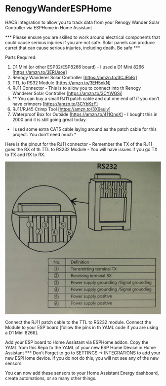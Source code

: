 # RenogyWanderESPHome
HACS Integration to allow you to track data from your Renogy Wander Solar Controller via ESPHome in Home Assistant

*** Please ensure you are skilled to work around electrical components that could cause serious injuries if you are not safe. Solar panels can produce curret that can cause serious injuries, including death. Be safe ***

Parts Required:
  1) D1 Mini (or other ESP32/ESP8266 board) - I used a D1 Mini 8266 [https://amzn.to/3ERUsoe]
  2) Renogy Wanderer Solar Controller [https://amzn.to/3CJEbBr]
  3) TTL to RS32 Module [https://amzn.to/3EH5nkN]
  4) RJ11 Connector - This is to allow you to connect into th Renogy Wanderer Solar Controller [https://amzn.to/3CYWGSj]
  5) ** You can buy a small RJ11 patch cable and cut one end off if you don't have crimpers [https://amzn.to/3CYbKzF]
  6) RJ11/RJ45 Crimp Tool [https://amzn.to/3X6eulv]
  7) Waterproof Box for Outside [https://amzn.to/411QnoX] - I bought this in 2000 and it is still going great today.

* I used some extra CAT5 cable laying around as the patch cable for this project. You don't need much *

Here is the pinout for the RJ11 connector - Remember the TX of the RJ11 goes the RX of th TTL to RS232 Module - You will have issues if you go TX to TX and RX to RX. 

![RJ11 Pinout](https://github.com/ColoradoBills/RenogyWandererESPHome/blob/d81924c0b96decb94ac35d26a2b136393f8d8cc5/images/CE45E8AB-9ED6-446E-A3B0-C6F7A7CD1B8C.jpeg)

Connect the RJ11 patch cable to the TTL to RS232 module. Connect the Module to your ESP board [follow the pins in th YAML code if you are using a D1 Mini 8266].

Add your ESP board to Home Assistant via ESPHome addon. 
Copy the YAML from this Repo to the YAML of your new ESP Home Device in Home Assistant
*** Don't Forget to go to SETTINGS -> INTEGRATIONS to add your new ESPHome device. If you do not do this, you will not see any of the new sensors. 

You can now add these sensors to your Home Assistant Energy dashboard, create automations, or so many other things. 
